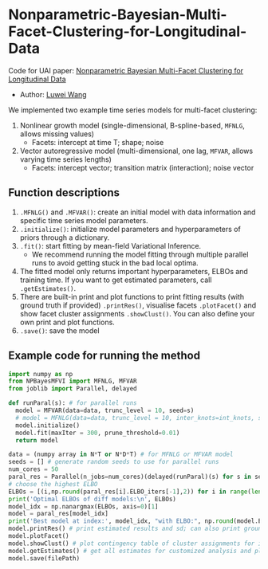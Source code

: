 # Nonparametric-Bayesian-Multi-Facet-Clustering-for-Longitudinal-Data
Code for UAI paper: [Nonparametric Bayesian Multi-Facet Clustering for Longitudinal Data](https://openreview.net/forum?id=o7xZLAheJ5)

- Author: [Luwei Wang](https://demi-wlw.github.io/)

We implemented two example time series models for multi-facet clustering:
1. Nonlinear growth model (single-dimensional, B-spline-based, `MFNLG`, allows missing values)
   - Facets: intercept at time T; shape; noise
3. Vector autoregressive model (multi-dimensional, one lag, `MFVAR`, allows varying time series lengths)
   - Facets: intercept vector; transition matrix (interaction); noise vector

## Function descriptions ##
1. `.MFNLG()` and `.MFVAR()`: create an initial model with data information and specific time series model parameters.
2. `.initialize()`: initialize model parameters and hyperparameters of priors through a dictionary.
3. `.fit()`: start fitting by mean-field Variational Inference.
   - We recommend running the model fitting through multiple parallel runs to avoid getting stuck in the bad local optima.
4. The fitted model only returns important hyperparameters, ELBOs and training time. If you want to get estimated parameters, call `.getEstimates()`.
5. There are built-in print and plot functions to print fitting results (with ground truth if provided) `.printRes()`, visualise facets `.plotFacet()` and show facet cluster assignments `.showClust()`. You can also define your own print and plot functions.
6. `.save()`: save the model

## Example code for running the method
```python
import numpy as np
from NPBayesMFVI import MFNLG, MFVAR
from joblib import Parallel, delayed

def runParal(s): # for parallel runs
  model = MFVAR(data=data, trunc_level = 10, seed=s)
  # model = MFNLG(data=data, trunc_level = 10, inter_knots=int_knots, seed=s)
  model.initialize()
  model.fit(maxIter = 300, prune_threshold=0.01)
  return model

data = (numpy array in N*T or N*D*T) # for MFNLG or MFVAR model
seeds = [] # generate random seeds to use for parallel runs
num_cores = 50
paral_res = Parallel(n_jobs=num_cores)(delayed(runParal)(s) for s in seeds)
# choose the highest ELBO
ELBOs = [(i,np.round(paral_res[i].ELBO_iters[-1],2)) for i in range(len(paral_res))]
print('Optimal ELBOs of diff models:\n', ELBOs)
model_idx = np.nanargmax(ELBOs, axis=0)[1]
model = paral_res[model_idx]
print('Best model at index:', model_idx, "with ELBO:", np.round(model.ELBO_iters[-1],2),"; Model seed:", model.seed)
model.printRes() # print estimated results and sd; can also print ground truth if provided (a,pi_a,beta/Beta,pi_beta/pi_Beta,sigma,pi_sigma)
model.plotFacet()
model.showClust() # plot contingency table of cluster assignments for intercepts and coefficients
model.getEstimates() # get all estimates for customized analysis and plots
model.save(filePath)
```
